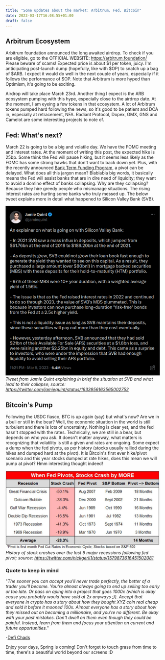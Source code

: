 ```yaml
---
title: "Some updates about the market: Arbitrum, Fed, Bitcoin"
date: 2023-03-17T16:08:55+01:00
draft: false
---
```

## Arbitrum Ecosystem

Arbitrum foundation announced the long awaited airdrop. To check if you are eligible, go to the OFFICIAL WEBSITE: https://arbitrum.foundation/ 
Please beware of scams! Expected price is about $1 per token, juicy. I'm anticipating post-launch dump (hopefully, like with $OP) to snatch up a bag of $ARB. I expect it would do well in the next couple of years, especially if it follows the performance of $OP. Note that Arbitrum is more hyped than Optimism, it's going to be exciting.

Airdrop will take place March 23rd. Another thing I expect is the ARB ecosystem pumping with this hype, especially close to the airdrop date. At the moment, I am eyeing a few tokens in that ecosystem. A lot of Arbitrum tokens pumped hard following the news, so it's good to be patient and DCA in, especially at retracement, NFA. Radiant Protocol, Dopex, GMX, GNS and Camelot are some interesting projects to note of. 

## Fed: What's next?
March 22 is going to be a big and volatile day. We have the FOMC meeting and interest rates. At the moment of writing this post, the expected hike is 25bp. Some think the Fed will pause hiking, but it seems less likely as the FOMC has some strong hawks that don't want to back down yet. Plus, with the recently announced [Bank Term Funding Program](https://www.federalreserve.gov/monetarypolicy/bank-term-funding-program.htm), a pivot can be delayed. What does all this jargon mean? Blablabla big words, it basically means the Fed will assist banks that are in dire need of liquidity; they want to avoid a domino effect of banks collapsing. Why are they collapsing? Because they hire greedy people who mismanage situations. The rising interest rates are hurting some banks who truly messed up. The below tweet explains more in detail what happened to Silicon Valley Bank (SVB).

![Explanation of what happened to Silicon Valley Bank and why they collapsed](/images/jamie-tweet.jpg)
*Tweet from Jamie Quint explaining in brief the situation at SVB and what lead to their collapse; source: https://twitter.com/jamiequint/status/1633956163565002752*


## Bitcoin's Pump
Following the USDC fiasco, BTC is up again (yay) but what's now? Are we in a bull or still in the bear? Well, the economic situation in the world is still turbulent and there is lots of uncertainty. Nothing is clear yet, and the fed hasn't stopped with the rates. Technically, we are still in a bear, but depends on who you ask. It doesn't matter anyway, what matters is recognizing that volatility is still a given and rates are ongoing. Some expect a dump when the fed pivots, as per history (stocks usually rallied during the hikes and dumped hard at the pivot). It is Bitcoin's first ever hike/pivot scenario and this year stocks dumped at rate hikes, does this mean we will pump at pivot? Hmm interesting thought indeed!

![What has happened when the fed pivoted in the past? Stocks crashed on average 28% after the first rate cut within an average of 14 months](/images/fed-pivot.jpg)
*History of stock crashes over the last 6 major recessions following fed pivot; source: https://twitter.com/nickgerli1/status/1579873616451502081*


### Quote to keep in mind
"*The sooner you can accept you'll never trade perfectly, the better of a trader you'll become. You're almost always going to end up selling too early or too late. Or pass on aping into a project that goes 1000x (which is okay cause you probably would have sold at 2x anyways ;)).
Accept that everyone in crypto has a story about how they bought XYZ coin real cheap and sold it before it mooned 100x. Almost everyone has a story about how they missed
out on becoming a millionaire, and you're no different.
Be okay with your past mistakes. Don't dwell on them even though they could be painful. Instead, learn from them and focus your attention on current and future opportunities.*"

-[Defi Chads](https://defichads.medium.com/how-to-exit-your-positions-without-regrets-f23550e272fa) 

Enjoy your days, Spring is coming! Don't forget to touch grass from time to time, there's a beautiful world beyond our screens :D
